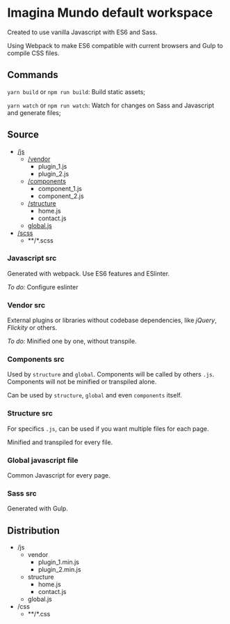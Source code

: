 # Imagina Mundo default workspace
Created to use vanilla Javascript with ES6 and Sass.

Using Webpack to make ES6 compatible with current browsers and Gulp to compile CSS files.

## Commands
`yarn build` or `npm run build`: Build static assets;

`yarn watch` or `npm run watch`: Watch for changes on Sass and Javascript and generate files;

## Source
- [/js](#javascript-src)
    - [/vendor](#vendor-src)
        - plugin_1.js
        - plugin_2.js
    - [/components](#components-src)
        - component_1.js
        - component_2.js
    - [/structure](#structure-src)
        - home.js
        - contact.js
    - [global.js](#global-javascript-file)
- [/scss](#sass-src)
    - **/*.scss

### Javascript src
Generated with webpack. Use ES6 features and ESlinter.

*To do:* Configure eslinter

### Vendor src
External plugins or libraries without codebase dependencies, like *jQuery*, *Flickity* or others.

*To do:* Minified one by one, without transpile.

### Components src
Used by `structure` and `global`. Components will be called by others `.js`. Components will not be minified or transpiled alone.

Can be used by `structure`, `global` and even `components` itself.

### Structure src
For specifics `.js`, can be used if you want multiple files for each page.

Minified and transpiled for every file.

### Global javascript file
Common Javascript for every page.

### Sass src
Generated with Gulp.

## Distribution
- /js
    - vendor
        - plugin_1.min.js
        - plugin_2.min.js
    - structure
        - home.js
        - contact.js
    - global.js
- /css
    - **/*.css